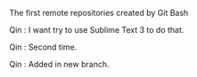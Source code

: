 The first remote repositories created by Git Bash

Qin : I want try to use Sublime Text 3 to do that.

Qin : Second time.

Qin : Added in new branch.
